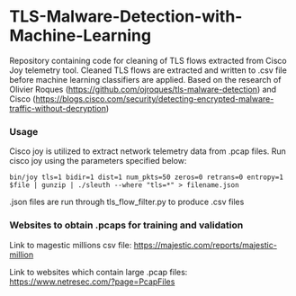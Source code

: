 # TLS-Malware-Detection-with-Machine-Learning

Repository containing code for cleaning of TLS flows extracted from Cisco Joy telemetry tool. Cleaned TLS flows are extracted and written to .csv file before machine learning classifiers 
are applied. Based on the research of Olivier Roques (https://github.com/ojroques/tls-malware-detection) and Cisco (https://blogs.cisco.com/security/detecting-encrypted-malware-traffic-without-decryption)

### Usage
Cisco joy is utilized to extract network telemetry data from .pcap files. Run cisco joy using the parameters specified below:

```
bin/joy tls=1 bidir=1 dist=1 num_pkts=50 zeros=0 retrans=0 entropy=1 $file | gunzip | ./sleuth --where "tls=*" > filename.json
```

.json files are run through tls_flow_filter.py to produce .csv files

### Websites to obtain .pcaps for training and validation
Link to magestic millions csv file:
https://majestic.com/reports/majestic-million

Link to websites which contain large .pcap files:
https://www.netresec.com/?page=PcapFiles
